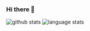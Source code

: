 <!-- ![Stats](https://github-readme-stats.vercel.app/api?username=ssaket&show_icons=true&&theme=dracula&hide=stars&count_private=true) <br/>
![Mostly work on](https://github-readme-stats.vercel.app/api/top-langs/?username=ssaket&layout=compact&theme=dracula&show_owner=true) -->

### Hi there 👋
![github stats](https://github-readme-stats.vercel.app/api?username=ssaket&show_icons=true&line_height=29&hide=stars&count_private=true)
![language stats](https://github-readme-stats.vercel.app/api/top-langs/?username=ssaket&layout=compact&langs_count=8&exclude_repo=flash-experiments)
<!-- ![My wakatime stats](https://github-readme-stats.vercel.app/api/wakatime?username=ssaket) -->